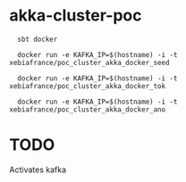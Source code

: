 akka-cluster-poc
================

```shell
  sbt docker
  
  docker run -e KAFKA_IP=$(hostname) -i -t xebiafrance/poc_cluster_akka_docker_seed
  
  docker run -e KAFKA_IP=$(hostname) -i -t xebiafrance/poc_cluster_akka_docker_tok
  
  docker run -e KAFKA_IP=$(hostname) -i -t xebiafrance/poc_cluster_akka_docker_ano
```

TODO
====

Activates kafka

